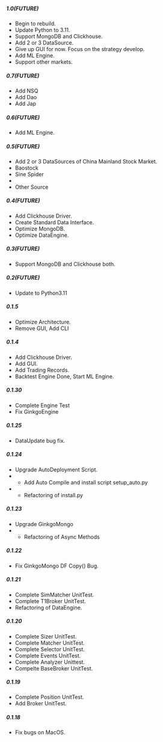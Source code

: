 ##### 1.0(FUTURE)
  - Begin to rebuild.
  - Update Python to 3.11.
  - Support MongoDB and Clickhouse.
  - Add 2 or 3 DataSource.
  - Give up GUI for now. Focus on the strategy develop.
  - Add ML Engine.
  - Support other markets.

##### 0.7(FUTURE)
  - Add NSQ
  - Add Dao
  - Add Jap

##### 0.6(FUTURE)
  - Add ML Engine.

##### 0.5(FUTURE)
  - Add 2 or 3 DataSources of China Mainland Stock Market.
  - Baostock
  - Sine Spider
  - 
  - Other Source

##### 0.4(FUTURE)
  - Add Clickhouse Driver.
  - Create Standard Data Interface.
  - Optimize MongoDB.
  - Optimize DataEngine.

##### 0.3(FUTURE)
  - Support MongoDB and Clickhouse both.

##### 0.2(FUTURE)
  - Update to Python3.11

##### 0.1.5
  - Optimize Architecture.
  - Remove GUI, Add CLI

##### 0.1.4
  - Add Clickhouse Driver.
  - Add GUI.
  - Add Trading Records.
  - Backtest Engine Done, Start ML Engine.

##### 0.1.30
  - Complete Engine Test
  - Fix GinkgoEngine

##### 0.1.25
  - DataUpdate bug fix.

##### 0.1.24
  - Upgrade AutoDeployment Script.
  - - Add Auto Compile and install script  setup_auto.py
  - - Refactoring of install.py

##### 0.1.23
  - Upgrade GinkgoMongo
  - - Refactoring of Async Methods
##### 0.1.22
  - Fix GinkgoMongo DF Copy() Bug.
##### 0.1.21
  - Complete SimMatcher UnitTest.
  - Complete T1Broker UnitTest.
  - Refactoring of DataEngine.


##### 0.1.20
  - Complete Sizer UnitTest.
  - Complete Matcher UnitTest.
  - Complete Selector UnitTest.
  - Complete Events UnitTest.
  - Complete Analyzer Unittest.
  - Compelte BaseBroker UnitTest.
##### 0.1.19
  - Complete Position UnitTest.
  - Add Broker UnitTest.

##### 0.1.18
  - Fix bugs on MacOS.
